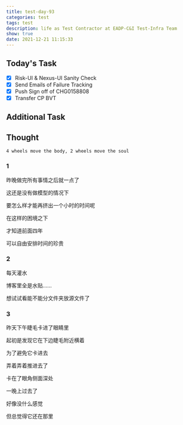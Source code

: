 ```yaml
---
title: test-day-93
categories: test
tags: test
description: life as Test Contractor at EADP-C&I Test-Infra Team
show: true
date: 2021-12-21 11:15:33
---
```

## Today's Task
- [x] Risk-UI & Nexus-UI Sanity Check
- [x] Send Emails of Failure Tracking
- [x] Push Sign off of CHG0158808
- [x] Transfer CP BVT

## Additional Task 

## Thought
```
4 wheels move the body, 2 wheels move the soul
```
### 1

昨晚做完所有事情之后就一点了

这还是没有做模型的情况下

要怎么样才能再挤出一个小时的时间呢

在这样的困境之下

才知道前面四年

可以自由安排时间的珍贵

### 2

每天灌水

博客里全是水贴……

想试试看能不能分文件夹放源文件了

### 3

昨天下午睫毛卡进了眼睛里

起初是发现它在下边睫毛附近横着

为了避免它卡进去

弄着弄着推进去了

卡在了眼角侧面深处

一晚上过去了

好像没什么感觉

但总觉得它还在那里